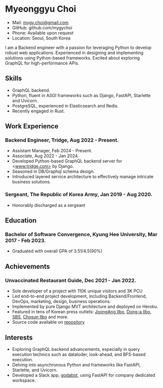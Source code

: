 # Myeonggyu Choi

- Mail: <mygy.choi@gmail.com>
- GitHub: github.com/mygychoi
- Phone: Available upon request
- Location: Seoul, South Korea

I am a Backend engineer with a passion for leveraging Python to develop robust web applications.
Experienced in designing and implementing solutions using Python-based frameworks.
Excited about exploring GraphQL for high-performance APIs.

## Skills

- GraphQL backend.
- Python, fluent in ASGI frameworks such as Django, FastAPI, Starlette and Uvicorn.
- PostgreSQL, experienced in Elasticsearch and Redis.
- Recently engaged in Rust.

## Work Experience

### Backend Engineer, Tridge, Aug 2022 - Present.

- Assistant Manager, Feb 2024 - Present.
- Associate, Aug 2022 - Jan 2024.
- Developed Python-based GraphQL backend server for <www.tridge.com> by Django.
- Seasoned in DB/Graphql schema design.
- Introduced layered service architecture to effectively manage
  intricate business solutions.

### Sergeant, The Republic of Korea Army, Jan 2019 - Aug 2020.

- Honorably discharged as a sergeant

## Education

### Bachelor of Software Convergence, Kyung Hee University, Mar 2017 - Feb 2023.

- Graduated with overall GPA of 3.51/4.5(90%)

## Achievements

### Unvaccinated Restaurant Guide, Dec 2021 - Jan 2022.

- Sole developer of a project with 110K unique visitors and 3K PCU
- Led end-to-end project development, including Backend/Frontend, DevOps, marketing, design, business operations.
- Implemented by pure Django MVT architecture and deployed on Heroku.
- Featured in tens of Korean press outlets:
  [JoongAng Ilbo](https://www.joongang.co.kr/article/25037441#home),
  [Dong-a Ilbo](https://www.donga.com/news/Society/article/all/20211227/110963750/2), [SBS](https://news.sbs.co.kr/news/endPage.do?news_id=N1006584103),
  [Chosun Ilbo](https://www.chosun.com/national/national_general/2021/12/27/JEMPO4A4DZFQRFWFCHK52O3FGA/)
  and more.
- Source code available on [repository](https://github.com/mygychoi/UnvaccinatedRestaurantGuide-Gazaahome)

## Interests

- Exploring GraphQL backend advancements, especially in query execution technics such as dataloder, look-ahead, and BFS-based execution.
- Delving into asynchronous Python and frameworks like FastAPI, Starlette, and Uvicorn.
- Developed a Slack app, [godabot](https://github.com/mygychoi/godabot), using FastAPI for company dedicated workspace.
